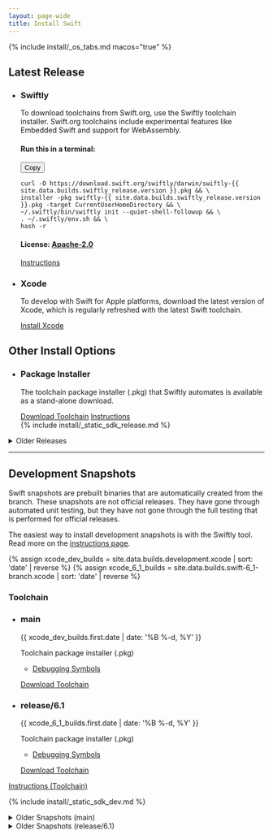 ```yaml
---
layout: page-wide
title: Install Swift
---
```


{% include install/_os_tabs.md macos="true" %}

## Latest Release
<ul class="grid-level-0 grid-layout-1-column">
  <li class="grid-level-1 featured">
    <h3>Swiftly</h3>
  <p class="description">
    To download toolchains from Swift.org, use the Swiftly toolchain installer. Swift.org toolchains include experimental features like Embedded Swift and support for WebAssembly.
  </p>
  <h4>Run this in a terminal:</h4>
  <div class="language-plaintext highlighter-rouge"><div class="highlight"><button>Copy</button><pre class="highlight"><code>curl -O https://download.swift.org/swiftly/darwin/swiftly-{{ site.data.builds.swiftly_release.version }}.pkg &amp;&amp; \
installer -pkg swiftly-{{ site.data.builds.swiftly_release.version }}.pkg -target CurrentUserHomeDirectory &amp;&amp; \
~/.swiftly/bin/swiftly init --quiet-shell-followup &amp;&amp; \
. ~/.swiftly/env.sh &amp;&amp; \
hash -r
</code></pre></div></div>
  <h4>License: <a href="https://raw.githubusercontent.com/swiftlang/swiftly/refs/heads/main/LICENSE.txt">Apache-2.0</a></h4>
  <a href="/install/macos/swiftly" class="cta-secondary">Instructions</a>
  </li>
</ul>
<ul class="grid-level-0 grid-layout-1-column">
  <li class="grid-level-1">
    <h3>Xcode</h3>
    <p class="description">
      To develop with Swift for Apple platforms, download the latest version of Xcode, which is regularly refreshed with the latest Swift toolchain.
    </p>
    <a href="https://developer.apple.com/xcode/" class="cta-secondary external">Install Xcode</a>
  </li>
</ul>


## Other Install Options
<ul class="grid-level-0 grid-layout-2-column">
  <li class="grid-level-1">
    <h3>Package Installer</h3>
    <p class="description">
      The toolchain package installer (.pkg) that Swiftly automates is available as a stand-alone download.
    </p>
    <a href="https://download.swift.org/{{ site.data.builds.swift_releases.last.tag | downcase }}/xcode/{{ site.data.builds.swift_releases.last.tag }}/{{ site.data.builds.swift_releases.last.tag }}-osx.pkg" class="cta-secondary">Download Toolchain</a>
    <a href="/install/macos/package_installer" class="cta-secondary">Instructions</a>
  </li>
  {% include install/_static_sdk_release.md %}
</ul>

<details class="download" style="margin-bottom: 0;">
  <summary>Older Releases</summary>
  {% include_relative _older-releases.md %}
</details>

<hr>

## Development Snapshots

Swift snapshots are prebuilt binaries that are automatically created from the branch. These snapshots are not official releases. They have gone through automated unit testing, but they have not gone through the full testing that is performed for official releases.

The easiest way to install development snapshots is with the Swiftly tool. Read more on the [instructions page](/install/macos/swiftly).

{% assign xcode_dev_builds = site.data.builds.development.xcode | sort: 'date' | reverse %}
{% assign xcode_6_1_builds = site.data.builds.swift-6_1-branch.xcode | sort: 'date' | reverse %}

<h3>Toolchain</h3>
<ul class="grid-level-0 grid-layout-2-column">
  <li class="grid-level-1">
    <h3>main</h3>
    <p class="description" style="font-size: 14px;">
      <time datetime="{{ xcode_dev_builds.first.date | date_to_xmlschema }}" title="{{ xcode_dev_builds.first.date | date: '%B %-d, %Y %l:%M %p (%Z)' }}">{{ xcode_dev_builds.first.date | date: '%B %-d, %Y' }}</time>
    </p>
    <p class="description">
      Toolchain package installer (.pkg)
      <ul>
        <li><a href="https://download.swift.org/development/xcode/{{ xcode_dev_builds.first.dir }}/{{ xcode_dev_builds.first.debug_info }}">Debugging Symbols</a></li>
      </ul>
    </p>
    <a href="https://download.swift.org/development/xcode/{{ xcode_dev_builds.first.dir }}/{{ xcode_dev_builds.first.download }}" class="cta-secondary">Download Toolchain</a>
  </li>
  <li class="grid-level-1">
    <h3>release/6.1</h3>
    <p class="description" style="font-size: 14px;">
      <time datetime="{{ xcode_6_1_builds.first.date | date_to_xmlschema }}" title="{{ xcode_6_1_builds.first.date | date: '%B %-d, %Y %l:%M %p (%Z)' }}">{{ xcode_6_1_builds.first.date | date: '%B %-d, %Y' }}</time>
    </p>
    <p class="description">
      Toolchain package installer (.pkg)
      <ul>
        <li><a href="https://download.swift.org/swift-6.1-branch/xcode/{{ xcode_6_1_builds.first.dir }}/{{ xcode_6_1_builds.first.debug_info }}">Debugging Symbols</a></li>
      </ul>
    </p>
    <a href="https://download.swift.org/swift-6.1-branch/xcode/{{ xcode_6_1_builds.first.dir }}/{{ xcode_6_1_builds.first.download }}" class="cta-secondary">Download Toolchain</a>
  </li>
</ul>
<a href="/install/macos/package_installer" class="cta-secondary">Instructions (Toolchain)</a>

{% include install/_static_sdk_dev.md %}

<details class="download" style="margin-bottom: 0;">
  <summary>Older Snapshots (main)</summary>
  {% include_relative _older-development-snapshots.md %}
</details>
<details class="download" style="margin-bottom: 0;">
  <summary>Older Snapshots (release/6.1)</summary>
  {% include_relative _older-6_1-snapshots.md %}
</details>
